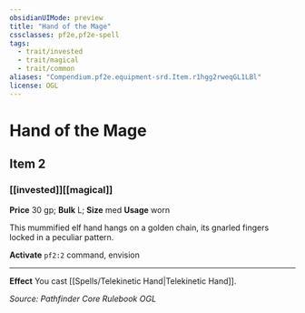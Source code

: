 ```yaml
---
obsidianUIMode: preview
title: "Hand of the Mage"
cssclasses: pf2e,pf2e-spell
tags:
  - trait/invested
  - trait/magical
  - trait/common
aliases: "Compendium.pf2e.equipment-srd.Item.r1hgg2rweqGL1LBl"
license: OGL
---
```

# Hand of the Mage
## Item 2
### [[invested]][[magical]]


**Price** 30 gp; 
**Bulk** L; **Size** med
**Usage** worn

This mummified elf hand hangs on a golden chain, its gnarled fingers locked in a peculiar pattern.

**Activate** `pf2:2` command, envision

* * *

**Effect** You cast [[Spells/Telekinetic Hand|Telekinetic Hand]].

*Source: Pathfinder Core Rulebook*
*OGL*